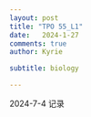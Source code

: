 ```yaml
---
layout: post
title: "TPO 55_L1"
date:   2024-1-27
comments: true
author: Kyrie

subtitle: biology

---
```


2024-7-4 记录


